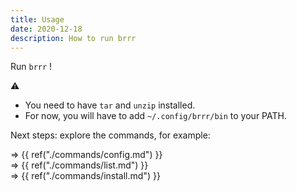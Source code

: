 ```yaml
---
title: Usage
date: 2020-12-18
description: How to run brrr
---
```


Run `brrr` !

:warning:

- You need to have `tar` and `unzip` installed.
- For now, you will have to add `~/.config/brrr/bin` to your PATH.

Next steps: explore the commands, for example:

=> {{ ref("./commands/config.md") }}<br>
=> {{ ref("./commands/list.md") }}<br>
=> {{ ref("./commands/install.md") }}
